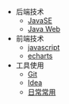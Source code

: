 - 后端技术
  - [JavaSE](02/JavaSE/)
  - [Java Web](02/Java%20Web/)
- 前端技术
  - [javascript](01/javascript/)
  - [echarts](01/echarts/)
- 工具使用
  - [Git](03/Git/)
  - [Idea](03/Idea/)
  - [日常常用](03/Shortcuts/)
